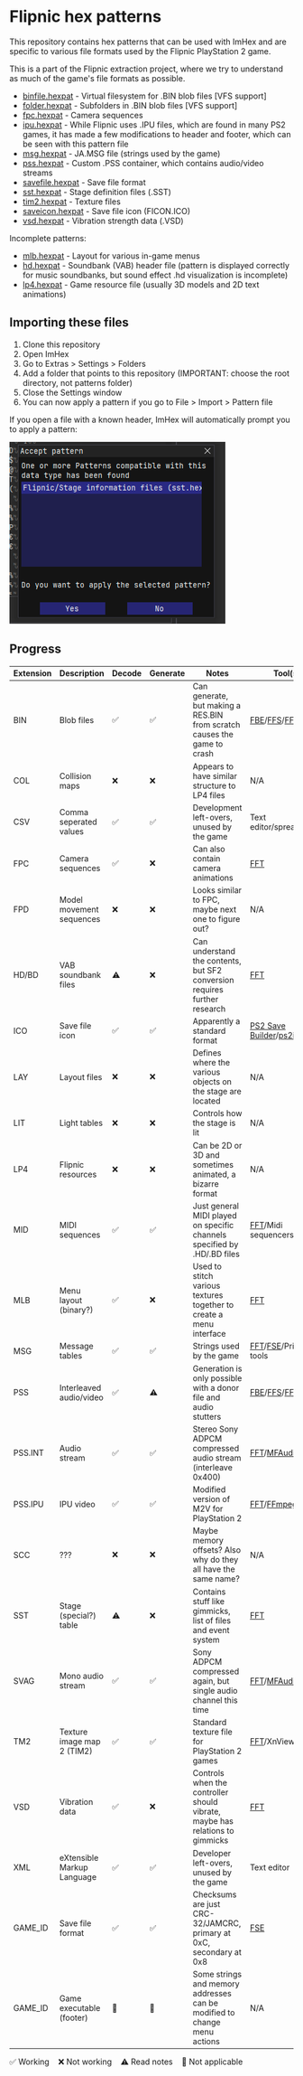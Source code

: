 # Flipnic hex patterns

This repository contains hex patterns that can be used with ImHex and are specific to various file formats used by the Flipnic PlayStation 2 game.

This is a part of the Flipnic extraction project, where we try to understand as much of the game's file formats as possible.


* [binfile.hexpat](patterns/binfile.hexpat) - Virtual filesystem for .BIN blob files [VFS support]
* [folder.hexpat](patterns/folder.hexpat) - Subfolders in .BIN blob files [VFS support]
* [fpc.hexpat](patterns/fpc.hexpat) - Camera sequences
* [ipu.hexpat](patterns/ipu.hexpat) - While Flipnic uses .IPU files, which are found in many PS2 games, it has made a few modifications to header and footer, which can be seen with this pattern file
* [msg.hexpat](patterns/msg.hexpat) - JA.MSG file (strings used by the game)
* [pss.hexpat](patterns/pss.hexpat) - Custom .PSS container, which contains audio/video streams
* [savefile.hexpat](patterns/savefile.hexpat) - Save file format
* [sst.hexpat](patterns/sst.hexpat) - Stage definition files (.SST)
* [tim2.hexpat](patterns/tim2.hexpat) - Texture files
* [saveicon.hexpat](patterns/saveicon.hexpat) - Save file icon (FICON.ICO)
* [vsd.hexpat](patterns/vsd.hexpat) - Vibration strength data (.VSD)

Incomplete patterns:

* [mlb.hexpat](patterns/mlb.hexpat) - Layout for various in-game menus
* [hd.hexpat](patterns/hd.hexpat) - Soundbank (VAB) header file (pattern is displayed correctly for music soundbanks, but sound effect .hd visualization is incomplete)
* [lp4.hexpat](patterns/lp4.hexpat) - Game resource file (usually 3D models and 2D text animations)


## Importing these files

1. Clone this repository
2. Open ImHex
3. Go to Extras > Settings > Folders
4. Add a folder that points to this repository (IMPORTANT: choose the root directory, not patterns folder)
5. Close the Settings window
6. You can now apply a pattern if you go to File > Import > Pattern file

If you open a file with a known header, ImHex will automatically prompt you to apply a pattern: 

![Autodetection screenshot](screenshots/autodetect.png)


## Progress

| Extension  | Description                | Decode | Generate | Notes                                                                         | Tool(s)                 |
|------------|----------------------------|--------|----------|-------------------------------------------------------------------------------|-------------------------|
| BIN        | Blob files                 | ✅     | ✅       | Can generate, but making a RES.BIN from scratch causes the game to crash      | [FBE](https://github.com/MarkusMaal/FlipnicBinExtractor)/[FFS](https://github.com/MarkusMaal/FlipnicFs)/[FFT](https://github.com/MarkusMaal/FlipnicFileTools)             |
| COL        | Collision maps             | ❌     | ❌       | Appears to have similar structure to LP4 files                                | N/A                     |
| CSV        | Comma seperated values     | ✅     | ✅       | Development left-overs, unused by the game                                    | Text editor/spreadsheet |
| FPC        | Camera sequences           | ✅     | ❌       | Can also contain camera animations                                            | [FFT](https://github.com/MarkusMaal/FlipnicFileTools)                     |
| FPD        | Model movement sequences   | ❌     | ❌       | Looks similar to FPC, maybe next one to figure out?                           | N/A                     |
| HD/BD      | VAB soundbank files        | ⚠️     | ❌       | Can understand the contents, but SF2 conversion requires further research     | [FFT](https://github.com/MarkusMaal/FlipnicFileTools)                     |
| ICO        | Save file icon             | ✅     | ✅       | Apparently a standard format                                                  | [PS2 Save Builder](https://www.ps2savetools.com/download/ps2-save-builder/)/[ps2iconsys](https://github.com/ticky/ps2iconsys.git)   |
| LAY        | Layout files               | ❌     | ❌       | Defines where the various objects on the stage are located                    | N/A                     |
| LIT        | Light tables               | ❌     | ❌       | Controls how the stage is lit                                                 | N/A                     |
| LP4        | Flipnic resources          | ❌     | ❌       | Can be 2D or 3D and sometimes animated, a bizarre format                      | N/A                     |
| MID        | MIDI sequences             | ✅     | ✅       | Just general MIDI played on specific channels specified by .HD/.BD files      | [FFT](https://github.com/MarkusMaal/FlipnicFileTools)/Midi sequencers     |
| MLB        | Menu layout (binary?)      | ✅     | ❌       | Used to stitch various textures together to create a menu interface           | [FFT](https://github.com/MarkusMaal/FlipnicFileTools)                     |
| MSG        | Message tables             | ✅     | ✅       | Strings used by the game                                                      | [FFT](https://github.com/MarkusMaal/FlipnicFileTools)/[FSE](https://github.com/MarkusMaal/FlipnicSaveEditor)/Private tools   |
| PSS        | Interleaved audio/video    | ✅     | ⚠️       | Generation is only possible with a donor file and audio stutters              | [FBE](https://github.com/MarkusMaal/FlipnicBinExtractor)/[FFS](https://github.com/MarkusMaal/FlipnicFs)/[FFT](https://github.com/MarkusMaal/FlipnicFileTools)             |
| PSS.INT    | Audio stream               | ✅     | ✅       | Stereo Sony ADPCM compressed audio stream (interleave 0x400)                  | [FFT](https://github.com/MarkusMaal/FlipnicFileTools)/[MFAudio](https://gamebanana.com/tools/6656)             |
| PSS.IPU    | IPU video                  | ✅     | ✅       | Modified version of M2V for PlayStation 2                                     | [FFT](https://github.com/MarkusMaal/FlipnicFileTools)/[FFmpeg](https://ffmpeg.org)/ps2str       |
| SCC        | ???                        | ❌     | ❌       | Maybe memory offsets? Also why do they all have the same name?                | N/A                     |
| SST        | Stage (special?) table     | ⚠️     | ❌       | Contains stuff like gimmicks, list of files and event system                  | [FFT](https://github.com/MarkusMaal/FlipnicFileTools)                     |
| SVAG       | Mono audio stream          | ✅     | ✅       | Sony ADPCM compressed again, but single audio channel this time               | [FFT](https://github.com/MarkusMaal/FlipnicFileTools)/[MFAudio](https://gamebanana.com/tools/6656)             |
| TM2        | Texture image map 2 (TIM2) | ✅     | ✅       | Standard texture file for PlayStation 2 games                                 | [FFT](https://github.com/MarkusMaal/FlipnicFileTools)/XnViewMP/etc.       |
| VSD        | Vibration data             | ✅     | ❌       | Controls when the controller should vibrate, maybe has relations to gimmicks  | [FFT](https://github.com/MarkusMaal/FlipnicFileTools)                     |
| XML        | eXtensible Markup Language | ✅     | ✅       | Developer left-overs, unused by the game                                      | Text editor             |
| GAME_ID    | Save file format           | ✅     | ✅       | Checksums are just CRC-32/JAMCRC, primary at 0xC, secondary at 0x8            | [FSE](https://github.com/MarkusMaal/FlipnicSaveEditor)                     |
| GAME_ID    | Game executable (footer)   | 🚫     | 🚫       | Some strings and memory addresses can be modified to change menu actions      | N/A                     |

✅ Working&nbsp;&nbsp;&nbsp;&nbsp;❌ Not working&nbsp;&nbsp;&nbsp;&nbsp;⚠️️ Read notes&nbsp;&nbsp;&nbsp;&nbsp;🚫 Not applicable
